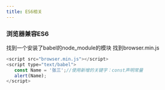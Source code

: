 ```yaml
---
title: ES6相关
---
```


### 浏览器兼容ES6
找到一个安装了babel的node_module的模块   找到browser.min.js

``` js
<script src="browser.min.js"></script>
<script type="text/babel">
   const Name = '张三';//使用新增的关键字：const声明常量
   alert(Name);
</script>
```
